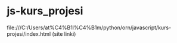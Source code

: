 # js-kurs_projesi

file:///C:/Users/at%C4%B1l%C4%B1m/python/orn/javascript/kurs-projesi/index.html (site linki)
